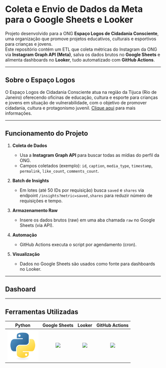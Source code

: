# Coleta e Envio de Dados da Meta para o Google Sheets e Looker

Projeto desenvolvido para a ONG **Espaço Logos de Cidadania Consciente**, uma organização que promove projetos educativos, culturais e esportivos para crianças e jovens.  
Este repositório contém um ETL que coleta métricas do Instagram da ONG via **Instagram Graph API (Meta)**, salva os dados brutos no **Google Sheets** e alimenta dashboards no **Looker**, tudo automatizado com **GitHub Actions**.

---

## Sobre o Espaço Logos

O Espaço Logos de Cidadania Consciente atua na região da Tijuca (Rio de Janeiro) oferecendo oficinas de educação, cultura e esporte para crianças e jovens em situação de vulnerabilidade, com o objetivo de promover cidadania, cultura e protagonismo juvenil. [Clique aqui](https://espacologos.org.br/) para mais informações.

---

## Funcionamento do Projeto

1. **Coleta de Dados**  
   - Usa a **Instagram Graph API** para buscar todas as mídias do perfil da ONG.  
   - Campos coletados (exemplo): `id`, `caption`, `media_type`, `timestamp`, `permalink`, `like_count`, `comments_count`.

2. **Batch de Insights**  
   - Em lotes (até 50 IDs por requisição) busca `saved` e `shares` via endpoint `/insights?metric=saved,shares` para reduzir número de requisições e tempo.

3. **Armazenamento Raw**  
   - Insere os dados brutos (raw) em uma aba chamada `raw` no Google Sheets (via API).

4. **Automação**  
   - GitHub Actions executa o script por agendamento (cron).

5. **Visualização**  
   - Dados no Google Sheets são usados como fonte para dashboards no Looker.

---

## Dashoard 



---

## Ferramentas Utilizadas

| Python | Google Sheets | Looker | GitHub Actions |
| :----: | :-----------: | :----: | :------------: |
| <a href="https://www.python.org/" target="_blank"><img src="https://raw.githubusercontent.com/devicons/devicon/master/icons/python/python-original.svg" width="100"></a> | <a href="https://www.google.com/sheets/about/" target="_blank"><img src="https://upload.wikimedia.org/wikipedia/commons/3/30/Google_Sheets_logo_%282014-2020%29.svg" width="50"></a> | <a href="https://looker.com/" target="_blank"><img src="https://www.svgrepo.com/show/354012/looker-icon.svg" width="80"></a> | <a href="https://github.com/features/actions" target="_blank"><img src="https://icon.icepanel.io/Technology/svg/GitHub-Actions.svg" width="80"></a> |
